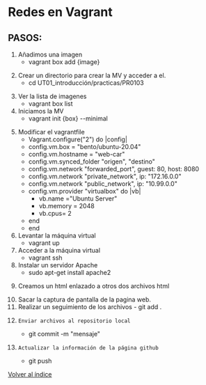 # Redes en Vagrant 
<!-- git init-->
## PASOS: 
1. Añadimos una imagen
    - vagrant box add {image}
<!--Seleccionamos el hipervisor: virtualbox -->
2. Crear un directorio para crear la MV y acceder a el.
   - cd UT01_introducción/practicas/PR0103 
<!--En este caso el directorio es PR0103 , ya esta creado-->
<!--El comando cd {ruta relativa}-->
3. Ver la lista de imagenes
    - vagrant box list
4. Iniciamos la MV
    - vagrant init {box} --minimal
<!--Crea un archivo vagrantfile -->
<!--Si añadimos --minimal no nos apareceran los comentarios  en el archivo-->
5. Modificar el vagrantfile
    - Vagrant.configure("2") do |config| 
    <!--Esta linea ya aparece-->
    - config.vm.box = "bento/ubuntu-20.04"
    <!--Esta linea ya aparece, nos indica el nombre de la MV que vamos a configurar -->
    - config.vm.hostname = "web-car"
    <!--Modificamos el hostname-->
    - config.vm.synced_folder "origen", "destino"
    <!--Sincronizamos un directorio de la MV con un directorio de la máquina fisica-->
    <!--origen=ruta relativa de la maquina fisica     "destino"=ruta absoluta al directorio en la maquina virtual-->
    - config.vm.network "forwarded_port", guest: 80, host: 8080
    <!--Realizamos una redirección de puertos-->
    <!--Redirige un puerto de la MV a otro puerto de la máquina física-->
    - config.vm.network "private_network", ip: "172.16.0.0"
    <!--Añade un adaptador de red privada-->
    - config.vm.network "public_network", ip: "10.99.0.0"
    <!--Añade un adaptador de red pública-->
    - config.vm.provider "virtualbox" do |vb|
        - vb.name ="Ubuntu Server"
        <!--Modificamos el nombre de la MV-->
        - vb.memory = 2048
        <!--Modificamos la capacidad de la memoria RAM de la MV-->
        - vb.cpus= 2
        <!--Modificamos el numero de procesadores de la MV-->
    - end
    - end
    <!--Cerramos cada árbol -->
6. Levantar la máquina virtual
    - vagrant up  
7. Acceder a la máquina virtual
    - vagrant ssh 
8. Instalar un servidor Apache
    - sudo apt-get install apache2
  <!--Si buscamos desde la máquina fisica localhost:8080 nos saldra la pagina del servidor apache-->
9. Creamos un html enlazado a otros dos archivos html
  <!-- Lo creamos en la carpeta que hemos enlazado-->
  <!-- Al buscar localhost:8080 nos saldrá nuestra pagina html-->
10.  Sacar la captura de pantalla de la pagina web.
11.   Realizar un seguimiento de los archivos
    - git add .
<!-- El"." añade todos los archivos del directorio en el que nos encontremos-->
12.     Enviar archivos al repositorio local
    - git commit -m "mensaje"
13.     Actualizar la información de la página github
    - git push
<!-- Nuestros datos se han actualizado en la página de github-->
  <!-- -->
  

  [Volver al índice](aso_cag/UT01_introduccion/practicas/index1.md)